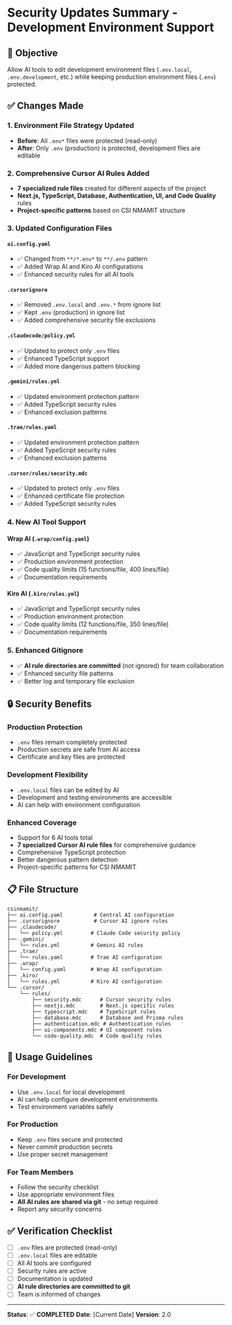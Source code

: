 # Security Updates Summary - Development Environment Support

## 🎯 **Objective**
Allow AI tools to edit development environment files (`.env.local`, `.env.development`, etc.) while keeping production environment files (`.env`) protected.

## ✅ **Changes Made**

### 1. **Environment File Strategy Updated**
- **Before**: All `.env*` files were protected (read-only)
- **After**: Only `.env` (production) is protected, development files are editable

### 2. **Comprehensive Cursor AI Rules Added**
- **7 specialized rule files** created for different aspects of the project
- **Next.js, TypeScript, Database, Authentication, UI, and Code Quality** rules
- **Project-specific patterns** based on CSI NMAMIT structure

### 3. **Updated Configuration Files**

#### `ai.config.yaml`
- ✅ Changed from `**/*.env*` to `**/.env` pattern
- ✅ Added Wrap AI and Kiro AI configurations
- ✅ Enhanced security rules for all AI tools

#### `.cursorignore`
- ✅ Removed `.env.local` and `.env.*` from ignore list
- ✅ Kept `.env` (production) in ignore list
- ✅ Added comprehensive security file exclusions

#### `.claudecode/policy.yml`
- ✅ Updated to protect only `.env` files
- ✅ Enhanced TypeScript support
- ✅ Added more dangerous pattern blocking

#### `.gemini/rules.yml`
- ✅ Updated environment protection pattern
- ✅ Added TypeScript security rules
- ✅ Enhanced exclusion patterns

#### `.trae/rules.yaml`
- ✅ Updated environment protection pattern
- ✅ Added TypeScript security rules
- ✅ Enhanced exclusion patterns

#### `.cursor/rules/security.mdc`
- ✅ Updated to protect only `.env` files
- ✅ Enhanced certificate file protection
- ✅ Added TypeScript security rules

### 4. **New AI Tool Support**

#### Wrap AI (`.wrap/config.yaml`)
- ✅ JavaScript and TypeScript security rules
- ✅ Production environment protection
- ✅ Code quality limits (15 functions/file, 400 lines/file)
- ✅ Documentation requirements

#### Kiro AI (`.kiro/rules.yml`)
- ✅ JavaScript and TypeScript security rules
- ✅ Production environment protection
- ✅ Code quality limits (12 functions/file, 350 lines/file)
- ✅ Documentation requirements

### 5. **Enhanced Gitignore**
- ✅ **AI rule directories are committed** (not ignored) for team collaboration
- ✅ Enhanced security file patterns
- ✅ Better log and temporary file exclusion

## 🔒 **Security Benefits**

### **Production Protection**
- `.env` files remain completely protected
- Production secrets are safe from AI access
- Certificate and key files are protected

### **Development Flexibility**
- `.env.local` files can be edited by AI
- Development and testing environments are accessible
- AI can help with environment configuration

### **Enhanced Coverage**
- Support for 6 AI tools total
- **7 specialized Cursor AI rule files** for comprehensive guidance
- Comprehensive TypeScript protection
- Better dangerous pattern detection
- Project-specific patterns for CSI NMAMIT

## 📋 **File Structure**
```
csinmamit/
├── ai.config.yaml          # Central AI configuration
├── .cursorignore           # Cursor AI ignore rules
├── .claudecode/
│   └── policy.yml         # Claude Code security policy
├── .gemini/
│   └── rules.yml          # Gemini AI rules
├── .trae/
│   └── rules.yaml         # Trae AI configuration
├── .wrap/
│   └── config.yaml        # Wrap AI configuration
├── .kiro/
│   └── rules.yml          # Kiro AI configuration
└── .cursor/
    └── rules/
        ├── security.mdc      # Cursor security rules
        ├── nextjs.mdc        # Next.js specific rules
        ├── typescript.mdc    # TypeScript rules
        ├── database.mdc      # Database and Prisma rules
        ├── authentication.mdc # Authentication rules
        ├── ui-components.mdc # UI component rules
        └── code-quality.mdc  # Code quality rules
```

## 🚀 **Usage Guidelines**

### **For Development**
- Use `.env.local` for local development
- AI can help configure development environments
- Test environment variables safely

### **For Production**
- Keep `.env` files secure and protected
- Never commit production secrets
- Use proper secret management

### **For Team Members**
- Follow the security checklist
- Use appropriate environment files
- **All AI rules are shared via git** - no setup required
- Report any security concerns

## ✅ **Verification Checklist**

- [ ] `.env` files are protected (read-only)
- [ ] `.env.local` files are editable
- [ ] All AI tools are configured
- [ ] Security rules are active
- [ ] Documentation is updated
- [ ] **AI rule directories are committed to git**
- [ ] Team is informed of changes

---

**Status**: ✅ **COMPLETED**
**Date**: [Current Date]
**Version**: 2.0 